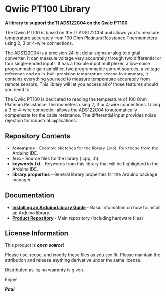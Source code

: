 # Qwiic PT100 Library

**A library to support the TI ADS122C04 on the Qwiic PT100**

The Qwiic PT100 is based on the TI ADS122C04 and allows you to measure temperature accurately from
100 Ohm Platinum Resistance Thermometers using 2, 3 or 4-wire connections.

The ADS122C04 is a precision 24-bit delta-sigma analog to digital converter. It can measure voltage very
accurately through two differential or four single-ended inputs. It has a flexible input multiplexer,
a low-noise programmable gain amplifier, two programmable current sources, a voltage reference
and an in-built precision temperature sensor. In summary, it contains everything you need to measure
temperature accurately from remote sensors. This library will let you access all of those features
should you need to.

The Qwiic PT100 is dedicated to reading the temperature of 100 Ohm Platinum Resistance Thermometers
using 2, 3 or 4-wire connections. Using a 3 or 4-wire connection allows the ADS122C04 to automatically
compensate for the cable resistance. The differential input provides noise rejection for industrial
applications.

## Repository Contents

- **/examples** - Example sketches for the library (.ino). Run these from the Arduino IDE.
- **/src** - Source files for the library (.cpp, .h).
- **keywords.txt** - Keywords from this library that will be highlighted in the Arduino IDE.
- **library.properties** - General library properties for the Arduino package manager.

## Documentation

- **[Installing an Arduino Library Guide](https://learn.sparkfun.com/tutorials/installing-an-arduino-library)** - Basic information on how to install an Arduino library.
- **[Product Repository](https://github.com/PaulZC/Qwiic_PT100)** - Main repository (including hardware files)

## License Information

This product is _**open source**_!

Please use, reuse, and modify these files as you see fit.
Please maintain the attribution and release anything derivative under the same license.

Distributed as-is; no warranty is given.

Enjoy!

**_Paul_**
